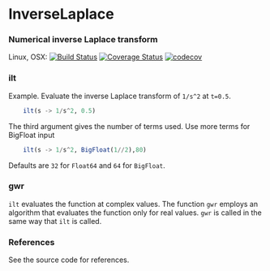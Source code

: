 # InverseLaplace
### Numerical inverse Laplace transform

Linux, OSX: [![Build Status](https://travis-ci.org/jlapeyre/InverseLaplace.jl.svg)](https://travis-ci.org/jlapeyre/InverseLaplace.jl)
[![Coverage Status](https://coveralls.io/repos/github/jlapeyre/InverseLaplace.jl/badge.svg)](https://coveralls.io/github/jlapeyre/InverseLaplace.jl)
[![codecov](https://codecov.io/gh/jlapeyre/InverseLaplace.jl/branch/master/graph/badge.svg)](https://codecov.io/gh/jlapeyre/InverseLaplace.jl)

### ilt

Example. Evaluate the inverse Laplace transform of `1/s^2` at
`t=0.5`.
```julia
    ilt(s -> 1/s^2, 0.5)
```

The third argument gives the number of terms used.
Use more terms for BigFloat input
```julia
    ilt(s -> 1/s^2, BigFloat(1//2),80)
```

Defaults are `32` for `Float64` and `64` for `BigFloat`.


### gwr

`ilt` evaluates the function at complex values. The function `gwr` employs an algorithm
that evaluates the function only for real values. `gwr` is called in the same way that
`ilt` is called.

### References

See the source code for references.
